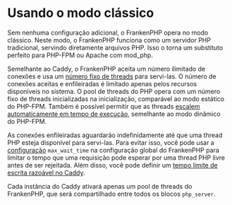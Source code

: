 <!--
[//]: # Copyright (c) 2022-present Kévin Dunglas.

[//]: # Documentation licensed under the MIT License.
[//]: # The original work was translated from English into Brazilian Portuguese.
[//]: # https://github.com/php/frankenphp/blob/main/LICENSE

source_url: https://github.com/php/frankenphp/blob/main/docs/classic.md
revision: fcc5299a20f262b1be925827003569a086d8b36c
status: ready
-->

# Usando o modo clássico

Sem nenhuma configuração adicional, o FrankenPHP opera no modo clássico.
Neste modo, o FrankenPHP funciona como um servidor PHP tradicional, servindo
diretamente arquivos PHP.
Isso o torna um substituto perfeito para PHP-FPM ou Apache com mod_php.

Semelhante ao Caddy, o FrankenPHP aceita um número ilimitado de conexões e usa
um [número fixo de threads](config.md#configuracao-do-caddyfile) para servi-las.
O número de conexões aceitas e enfileiradas é limitado apenas pelos recursos
disponíveis no sistema.
O pool de threads do PHP opera com um número fixo de threads inicializadas na
inicialização, comparável ao modo estático do PHP-FPM.
Também é possível permitir que as threads
[escalem automaticamente em tempo de execução](performance.md#max_threads),
semelhante ao modo dinâmico do PHP-FPM.

As conexões enfileiradas aguardarão indefinidamente até que uma thread PHP
esteja disponível para servi-las.
Para evitar isso, você pode usar a
[configuração](config.md#configuracao-do-caddyfile) `max_wait_time` na
configuração global do FrankenPHP para limitar o tempo que uma requisição pode
esperar por uma thread PHP livre antes de ser rejeitada.
Além disso, você pode definir um
[tempo limite de escrita razoável no Caddy](https://caddyserver.com/docs/caddyfile/options#timeouts).

Cada instância do Caddy ativará apenas um pool de threads do FrankenPHP, que
será compartilhado entre todos os blocos `php_server`.
